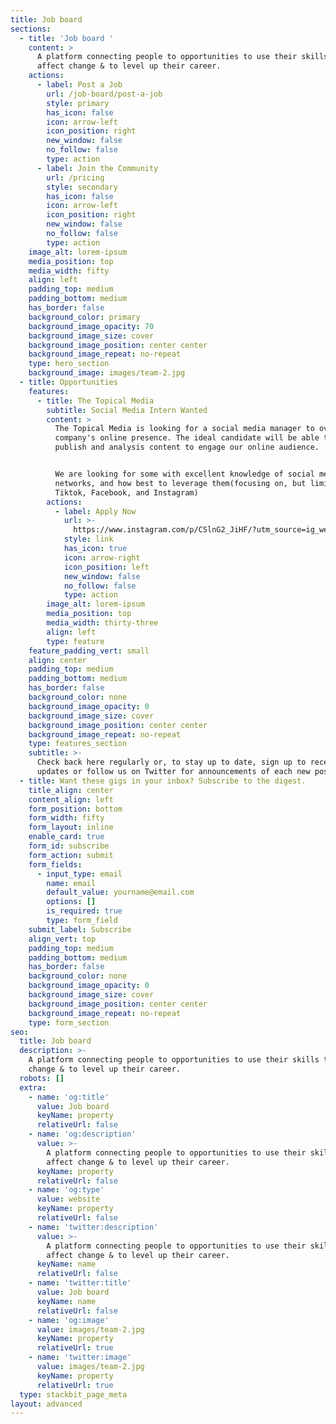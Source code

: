 ```yaml
---
title: Job board
sections:
  - title: 'Job board '
    content: >
      A platform connecting people to opportunities to use their skills to
      affect change & to level up their career.
    actions:
      - label: Post a Job
        url: /job-board/post-a-job
        style: primary
        has_icon: false
        icon: arrow-left
        icon_position: right
        new_window: false
        no_follow: false
        type: action
      - label: Join the Community
        url: /pricing
        style: secondary
        has_icon: false
        icon: arrow-left
        icon_position: right
        new_window: false
        no_follow: false
        type: action
    image_alt: lorem-ipsum
    media_position: top
    media_width: fifty
    align: left
    padding_top: medium
    padding_bottom: medium
    has_border: false
    background_color: primary
    background_image_opacity: 70
    background_image_size: cover
    background_image_position: center center
    background_image_repeat: no-repeat
    type: hero_section
    background_image: images/team-2.jpg
  - title: Opportunities
    features:
      - title: The Topical Media
        subtitle: Social Media Intern Wanted
        content: >
          The Topical Media is looking for a social media manager to oversee the
          company's online presence. The ideal candidate will be able to create,
          publish and analysis content to engage our online audience.


          We are looking for some with excellent knowledge of social media
          networks, and how best to leverage them(focusing on, but limited to
          Tiktok, Facebook, and Instagram)
        actions:
          - label: Apply Now
            url: >-
              https://www.instagram.com/p/CSlnG2_JiHF/?utm_source=ig_web_copy_link
            style: link
            has_icon: true
            icon: arrow-right
            icon_position: left
            new_window: false
            no_follow: false
            type: action
        image_alt: lorem-ipsum
        media_position: top
        media_width: thirty-three
        align: left
        type: feature
    feature_padding_vert: small
    align: center
    padding_top: medium
    padding_bottom: medium
    has_border: false
    background_color: none
    background_image_opacity: 0
    background_image_size: cover
    background_image_position: center center
    background_image_repeat: no-repeat
    type: features_section
    subtitle: >-
      Check back here regularly or, to stay up to date, sign up to receive email
      updates or follow us on Twitter for announcements of each new posting. 
  - title: Want these gigs in your inbox? Subscribe to the digest.
    title_align: center
    content_align: left
    form_position: bottom
    form_width: fifty
    form_layout: inline
    enable_card: true
    form_id: subscribe
    form_action: submit
    form_fields:
      - input_type: email
        name: email
        default_value: yourname@email.com
        options: []
        is_required: true
        type: form_field
    submit_label: Subscribe
    align_vert: top
    padding_top: medium
    padding_bottom: medium
    has_border: false
    background_color: none
    background_image_opacity: 0
    background_image_size: cover
    background_image_position: center center
    background_image_repeat: no-repeat
    type: form_section
seo:
  title: Job board
  description: >-
    A platform connecting people to opportunities to use their skills to affect
    change & to level up their career.
  robots: []
  extra:
    - name: 'og:title'
      value: Job board
      keyName: property
      relativeUrl: false
    - name: 'og:description'
      value: >-
        A platform connecting people to opportunities to use their skills to
        affect change & to level up their career.
      keyName: property
      relativeUrl: false
    - name: 'og:type'
      value: website
      keyName: property
      relativeUrl: false
    - name: 'twitter:description'
      value: >-
        A platform connecting people to opportunities to use their skills to
        affect change & to level up their career.
      keyName: name
      relativeUrl: false
    - name: 'twitter:title'
      value: Job board
      keyName: name
      relativeUrl: false
    - name: 'og:image'
      value: images/team-2.jpg
      keyName: property
      relativeUrl: true
    - name: 'twitter:image'
      value: images/team-2.jpg
      keyName: property
      relativeUrl: true
  type: stackbit_page_meta
layout: advanced
---
```

